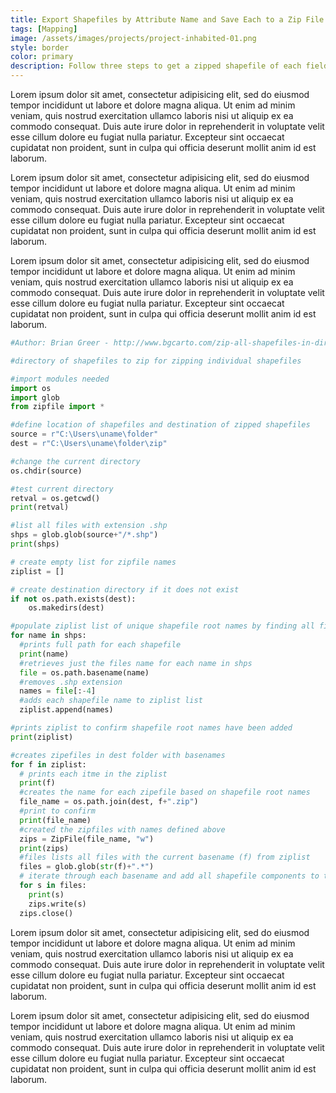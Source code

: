 ```yaml
---
title: Export Shapefiles by Attribute Name and Save Each to a Zip File
tags: [Mapping]
image: /assets/images/projects/project-inhabited-01.png
style: border
color: primary
description: Follow three steps to get a zipped shapefile of each field value in a spatial data set.
---
```


Lorem ipsum dolor sit amet, consectetur adipisicing elit, sed do eiusmod tempor incididunt ut labore et dolore magna aliqua. Ut enim ad minim veniam, quis nostrud exercitation ullamco laboris nisi ut aliquip ex ea commodo consequat. Duis aute irure dolor in reprehenderit in voluptate velit esse cillum dolore eu fugiat nulla pariatur. Excepteur sint occaecat cupidatat non proident, sunt in culpa qui officia deserunt mollit anim id est laborum.

Lorem ipsum dolor sit amet, consectetur adipisicing elit, sed do eiusmod tempor incididunt ut labore et dolore magna aliqua. Ut enim ad minim veniam, quis nostrud exercitation ullamco laboris nisi ut aliquip ex ea commodo consequat. Duis aute irure dolor in reprehenderit in voluptate velit esse cillum dolore eu fugiat nulla pariatur. Excepteur sint occaecat cupidatat non proident, sunt in culpa qui officia deserunt mollit anim id est laborum.

Lorem ipsum dolor sit amet, consectetur adipisicing elit, sed do eiusmod tempor incididunt ut labore et dolore magna aliqua. Ut enim ad minim veniam, quis nostrud exercitation ullamco laboris nisi ut aliquip ex ea commodo consequat. Duis aute irure dolor in reprehenderit in voluptate velit esse cillum dolore eu fugiat nulla pariatur. Excepteur sint occaecat cupidatat non proident, sunt in culpa qui officia deserunt mollit anim id est laborum.

``` python
#Author: Brian Greer - http://www.bgcarto.com/zip-all-shapefiles-in-directory-individually/

#directory of shapefiles to zip for zipping individual shapefiles

#import modules needed
import os
import glob
from zipfile import *

#define location of shapefiles and destination of zipped shapefiles
source = r"C:\Users\uname\folder"
dest = r"C:\Users\uname\folder\zip"

#change the current directory
os.chdir(source)

#test current directory
retval = os.getcwd()
print(retval)

#list all files with extension .shp
shps = glob.glob(source+"/*.shp")
print(shps)

# create empty list for zipfile names
ziplist = []

# create destination directory if it does not exist
if not os.path.exists(dest):
    os.makedirs(dest)

#populate ziplist list of unique shapefile root names by finding all files with .shp extension and removing extension
for name in shps:
  #prints full path for each shapefile
  print(name)
  #retrieves just the files name for each name in shps
  file = os.path.basename(name)
  #removes .shp extension
  names = file[:-4]
  #adds each shapefile name to ziplist list
  ziplist.append(names)

#prints ziplist to confirm shapefile root names have been added
print(ziplist)

#creates zipefiles in dest folder with basenames
for f in ziplist:
  # prints each itme in the ziplist
  print(f)
  #creates the name for each zipefile based on shapefile root names
  file_name = os.path.join(dest, f+".zip")
  #print to confirm
  print(file_name)
  #created the zipfiles with names defined above
  zips = ZipFile(file_name, "w")
  print(zips)
  #files lists all files with the current basename (f) from ziplist
  files = glob.glob(str(f)+".*")
  # iterate through each basename and add all shapefile components to the zipefile
  for s in files:
    print(s)
    zips.write(s)
  zips.close()
```

Lorem ipsum dolor sit amet, consectetur adipisicing elit, sed do eiusmod tempor incididunt ut labore et dolore magna aliqua. Ut enim ad minim veniam, quis nostrud exercitation ullamco laboris nisi ut aliquip ex ea commodo consequat. Duis aute irure dolor in reprehenderit in voluptate velit esse cillum dolore eu fugiat nulla pariatur. Excepteur sint occaecat cupidatat non proident, sunt in culpa qui officia deserunt mollit anim id est laborum.

Lorem ipsum dolor sit amet, consectetur adipisicing elit, sed do eiusmod tempor incididunt ut labore et dolore magna aliqua. Ut enim ad minim veniam, quis nostrud exercitation ullamco laboris nisi ut aliquip ex ea commodo consequat. Duis aute irure dolor in reprehenderit in voluptate velit esse cillum dolore eu fugiat nulla pariatur. Excepteur sint occaecat cupidatat non proident, sunt in culpa qui officia deserunt mollit anim id est laborum.
